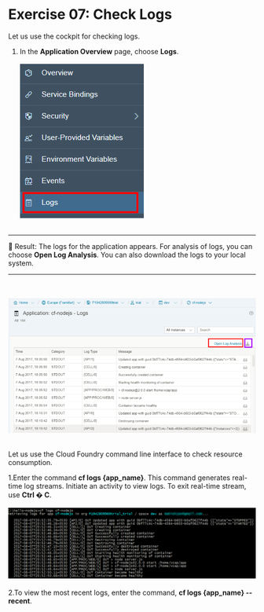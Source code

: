 # Exercise 07: Check Logs
Let us use the cockpit for checking logs.
1. In the **Application Overview** page, choose **Logs**.
<br><br>
![Logs](/img/logs_nav.png?raw=true)
<br><br>

---

:dart: Result:
The logs for the application appears. For analysis of logs, you can choose **Open Log Analysis**. You can also download the logs to your local system.

---
<br><br>
![Cockpit_Logs](/img/logs.png?raw=true)
<br><br>

Let us use the Cloud Foundry command line interface to check resource consumption.

1.Enter the command **cf logs {app_name}**. This command generates real-time log streams. Initiate an activity to view logs. To exit real-time stream, use **Ctrl � C**.
<br><br>
![CF Logs](/img/console_logs.png?raw=true)
<br><br>
2.To view the most recent logs, enter the command, **cf logs {app_name} --recent**.
